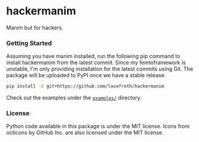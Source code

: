 # hackermanim
Manim but for hackers.

### Getting Started

Assuming you have manim installed, run the following pip command to install hackermanim from the latest commit.
Since my femtoframework is unstable, I'm only providing installation for the latest commits using Git. The package
will be uploaded to PyPI once we have a stable release.

```sh
pip install -U git+https://github.com/lavafroth/hackermanim
```

Check out the examples under the [`examples/`](examples) directory.

### License

Python code available in this package is under the MIT license.
Icons from octicons by GitHub Inc. are also licensed under the MIT license.
